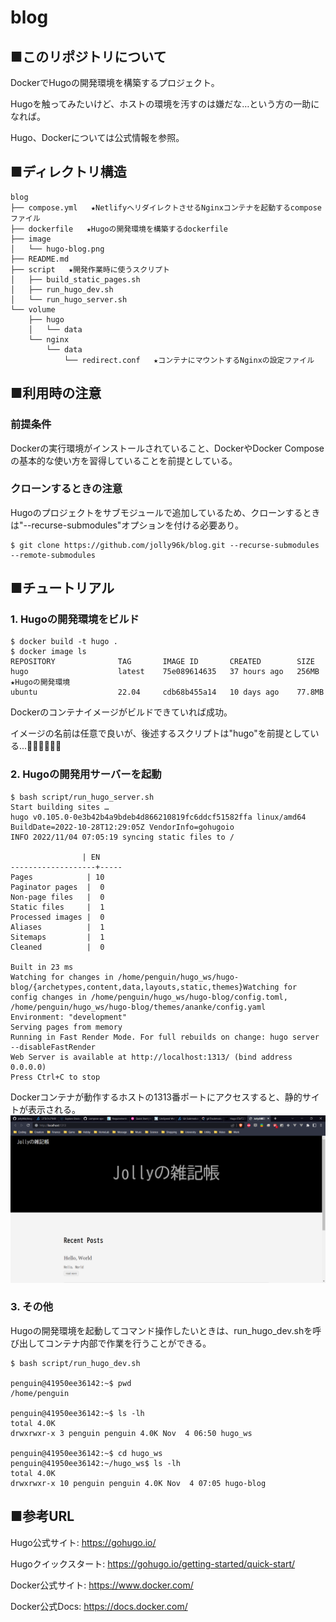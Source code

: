 # blog

## ■このリポジトリについて
DockerでHugoの開発環境を構築するプロジェクト。

Hugoを触ってみたいけど、ホストの環境を汚すのは嫌だな…という方の一助になれば。

Hugo、Dockerについては公式情報を参照。

## ■ディレクトリ構造
    blog
    ├── compose.yml   ★NetlifyへリダイレクトさせるNginxコンテナを起動するcomposeファイル
    ├── dockerfile   ★Hugoの開発環境を構築するdockerfile
    ├── image
    │   └── hugo-blog.png
    ├── README.md
    ├── script   ★開発作業時に使うスクリプト
    │   ├── build_static_pages.sh
    │   ├── run_hugo_dev.sh
    │   └── run_hugo_server.sh
    └── volume
        ├── hugo
        │   └── data
        └── nginx
            └── data
                └── redirect.conf   ★コンテナにマウントするNginxの設定ファイル

## ■利用時の注意
### 前提条件
Dockerの実行環境がインストールされていること、DockerやDocker Composeの基本的な使い方を習得していることを前提としている。

### クローンするときの注意
Hugoのプロジェクトをサブモジュールで追加しているため、クローンするときは"--recurse-submodules"オプションを付ける必要あり。

    $ git clone https://github.com/jolly96k/blog.git --recurse-submodules --remote-submodules

## ■チュートリアル
### 1. Hugoの開発環境をビルド
    $ docker build -t hugo .
    $ docker image ls
    REPOSITORY              TAG       IMAGE ID       CREATED        SIZE
    hugo                    latest    75e089614635   37 hours ago   256MB   ★Hugoの開発環境
    ubuntu                  22.04     cdb68b455a14   10 days ago    77.8MB

Dockerのコンテナイメージがビルドできていれば成功。

イメージの名前は任意で良いが、後述するスクリプトは"hugo"を前提としている...🙇‍♂️🙇‍♂️🙇‍♂️

### 2. Hugoの開発用サーバーを起動
    $ bash script/run_hugo_server.sh
    Start building sites …
    hugo v0.105.0-0e3b42b4a9bdeb4d866210819fc6ddcf51582ffa linux/amd64 BuildDate=2022-10-28T12:29:05Z VendorInfo=gohugoio
    INFO 2022/11/04 07:05:19 syncing static files to /

                    | EN
    -------------------+-----
    Pages            | 10
    Paginator pages  |  0
    Non-page files   |  0
    Static files     |  1
    Processed images |  0
    Aliases          |  1
    Sitemaps         |  1
    Cleaned          |  0

    Built in 23 ms
    Watching for changes in /home/penguin/hugo_ws/hugo-blog/{archetypes,content,data,layouts,static,themes}Watching for config changes in /home/penguin/hugo_ws/hugo-blog/config.toml, /home/penguin/hugo_ws/hugo-blog/themes/ananke/config.yaml
    Environment: "development"
    Serving pages from memory
    Running in Fast Render Mode. For full rebuilds on change: hugo server --disableFastRender
    Web Server is available at http://localhost:1313/ (bind address 0.0.0.0)
    Press Ctrl+C to stop

Dockerコンテナが動作するホストの1313番ポートにアクセスすると、静的サイトが表示される。
![静的サイト](image/hugo-blog.png)

### 3. その他
Hugoの開発環境を起動してコマンド操作したいときは、run_hugo_dev.shを呼び出してコンテナ内部で作業を行うことができる。

    $ bash script/run_hugo_dev.sh

    penguin@41950ee36142:~$ pwd
    /home/penguin

    penguin@41950ee36142:~$ ls -lh
    total 4.0K
    drwxrwxr-x 3 penguin penguin 4.0K Nov  4 06:50 hugo_ws

    penguin@41950ee36142:~$ cd hugo_ws
    penguin@41950ee36142:~/hugo_ws$ ls -lh
    total 4.0K
    drwxrwxr-x 10 penguin penguin 4.0K Nov  4 07:05 hugo-blog

## ■参考URL
Hugo公式サイト: <https://gohugo.io/>

Hugoクイックスタート: <https://gohugo.io/getting-started/quick-start/>

Docker公式サイト: <https://www.docker.com/>

Docker公式Docs: <https://docs.docker.com/>